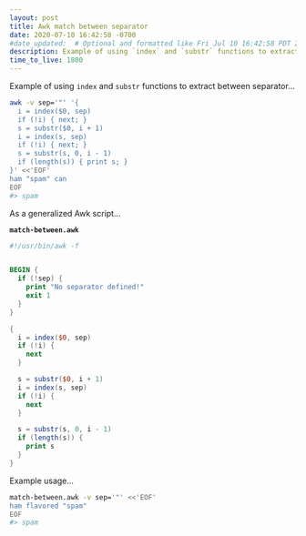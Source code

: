 ```yaml
---
layout: post
title: Awk match between separator
date: 2020-07-10 16:42:58 -0700
#date_updated:  # Optional and formatted like Fri Jul 10 16:42:58 PDT 2020 above
description: Example of using `index` and `substr` functions to extract between separator
time_to_live: 1800
---
```




Example of using `index` and `substr` functions to extract between separator...


```bash
awk -v sep='"' '{
  i = index($0, sep)
  if (!i) { next; }
  s = substr($0, i + 1)
  i = index(s, sep)
  if (!i) { next; }
  s = substr(s, 0, i - 1)
  if (length(s)) { print s; }
}' <<'EOF'
ham "spam" can
EOF
#> spam
```


As a generalized Awk script...


**`match-between.awk`**


```awk
#!/usr/bin/awk -f


BEGIN {
  if (!sep) {
    print "No separator defined!"
    exit 1
  }
}

{
  i = index($0, sep)
  if (!i) {
    next
  }

  s = substr($0, i + 1)
  i = index(s, sep)
  if (!i) {
    next
  }

  s = substr(s, 0, i - 1)
  if (length(s)) {
    print s
  }
}
```


Example usage...


```bash
match-between.awk -v sep='"' <<'EOF'
ham flavored "spam"
EOF
#> spam
```
